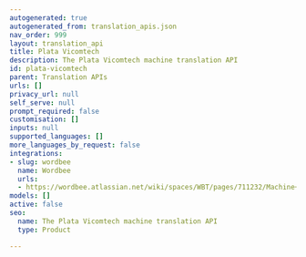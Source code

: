 ```yaml
---
autogenerated: true
autogenerated_from: translation_apis.json
nav_order: 999
layout: translation_api
title: Plata Vicomtech
description: The Plata Vicomtech machine translation API
id: plata-vicomtech
parent: Translation APIs
urls: []
privacy_url: null
self_serve: null
prompt_required: false
customisation: []
inputs: null
supported_languages: []
more_languages_by_request: false
integrations:
- slug: wordbee
  name: Wordbee
  urls:
  - https://wordbee.atlassian.net/wiki/spaces/WBT/pages/711232/Machine+Translation+Settings
models: []
active: false
seo:
  name: The Plata Vicomtech machine translation API
  type: Product

---
```


